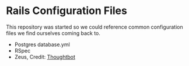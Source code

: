 Rails Configuration Files
=========================

This repository was started so we could reference common configuration files we find ourselves coming back to.

- Postgres database.yml
- RSpec
- Zeus, Credit: [Thoughtbot](http://robots.thoughtbot.com/improving-rails-boot-time-with-zeus)
